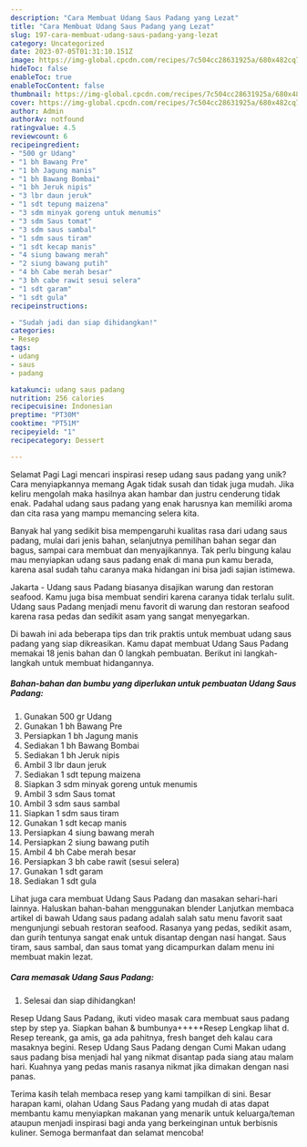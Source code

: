 ```yaml
---
description: "Cara Membuat Udang Saus Padang yang Lezat"
title: "Cara Membuat Udang Saus Padang yang Lezat"
slug: 197-cara-membuat-udang-saus-padang-yang-lezat
category: Uncategorized
date: 2023-07-05T01:31:10.151Z
image: https://img-global.cpcdn.com/recipes/7c504cc28631925a/680x482cq70/udang-saus-padang-foto-resep-utama.jpg
hideToc: false
enableToc: true
enableTocContent: false
thumbnail: https://img-global.cpcdn.com/recipes/7c504cc28631925a/680x482cq70/udang-saus-padang-foto-resep-utama.jpg
cover: https://img-global.cpcdn.com/recipes/7c504cc28631925a/680x482cq70/udang-saus-padang-foto-resep-utama.jpg
author: Admin
authorAv: notfound
ratingvalue: 4.5
reviewcount: 6
recipeingredient:
- "500 gr Udang"
- "1 bh Bawang Pre"
- "1 bh Jagung manis"
- "1 bh Bawang Bombai"
- "1 bh Jeruk nipis"
- "3 lbr daun jeruk"
- "1 sdt tepung maizena"
- "3 sdm minyak goreng untuk menumis"
- "3 sdm Saus tomat"
- "3 sdm saus sambal"
- "1 sdm saus tiram"
- "1 sdt kecap manis"
- "4 siung bawang merah"
- "2 siung bawang putih"
- "4 bh Cabe merah besar"
- "3 bh cabe rawit sesui selera"
- "1 sdt garam"
- "1 sdt gula"
recipeinstructions:

- "Sudah jadi dan siap dihidangkan!"
categories:
- Resep
tags:
- udang
- saus
- padang

katakunci: udang saus padang 
nutrition: 256 calories
recipecuisine: Indonesian
preptime: "PT30M"
cooktime: "PT51M"
recipeyield: "1"
recipecategory: Dessert

---
```



Selamat Pagi Lagi mencari inspirasi resep udang saus padang yang unik? Cara menyiapkannya memang Agak tidak susah dan tidak juga mudah. Jika keliru mengolah maka hasilnya akan hambar dan justru cenderung tidak enak. Padahal udang saus padang yang enak harusnya kan memiliki aroma dan cita rasa yang mampu memancing selera kita.


Banyak hal yang sedikit bisa mempengaruhi kualitas rasa dari udang saus padang, mulai dari jenis bahan, selanjutnya pemilihan bahan segar dan bagus, sampai cara membuat dan menyajikannya. Tak perlu bingung kalau mau menyiapkan udang saus padang enak di mana pun kamu berada, karena asal sudah tahu caranya maka hidangan ini bisa jadi sajian istimewa.

Jakarta - Udang saus Padang biasanya disajikan warung dan restoran seafood. Kamu juga bisa membuat sendiri karena caranya tidak terlalu sulit. Udang saus Padang menjadi menu favorit di warung dan restoran seafood karena rasa pedas dan sedikit asam yang sangat menyegarkan.


Di bawah ini ada beberapa tips dan trik praktis untuk membuat udang saus padang yang siap dikreasikan. Kamu dapat membuat Udang Saus Padang memakai 18 jenis bahan dan 0 langkah pembuatan. Berikut ini langkah-langkah untuk membuat hidangannya.

<!--inarticleads1-->

##### Bahan-bahan dan bumbu yang diperlukan untuk pembuatan Udang Saus Padang:

1. Gunakan 500 gr Udang
1. Gunakan 1 bh Bawang Pre
1. Persiapkan 1 bh Jagung manis
1. Sediakan 1 bh Bawang Bombai
1. Sediakan 1 bh Jeruk nipis
1. Ambil 3 lbr daun jeruk
1. Sediakan 1 sdt tepung maizena
1. Siapkan 3 sdm minyak goreng untuk menumis
1. Ambil 3 sdm Saus tomat
1. Ambil 3 sdm saus sambal
1. Siapkan 1 sdm saus tiram
1. Gunakan 1 sdt kecap manis
1. Persiapkan 4 siung bawang merah
1. Persiapkan 2 siung bawang putih
1. Ambil 4 bh Cabe merah besar
1. Persiapkan 3 bh cabe rawit (sesui selera)
1. Gunakan 1 sdt garam
1. Sediakan 1 sdt gula


Lihat juga cara membuat Udang Saus Padang dan masakan sehari-hari lainnya. Haluskan bahan-bahan menggunakan blender Lanjutkan membaca artikel di bawah Udang saus padang adalah salah satu menu favorit saat mengunjungi sebuah restoran seafood. Rasanya yang pedas, sedikit asam, dan gurih tentunya sangat enak untuk disantap dengan nasi hangat. Saus tiram, saus sambal, dan saus tomat yang dicampurkan dalam menu ini membuat makin lezat. 

<!--inarticleads2-->

##### Cara memasak Udang Saus Padang:


1. Selesai dan siap dihidangkan!

Resep Udang Saus Padang, ikuti video masak cara membuat saus padang step by step ya. Siapkan bahan &amp; bumbunya+++++Resep Lengkap lihat d. Resep tereank, ga amis, ga ada pahitnya, fresh banget deh kalau cara masaknya begini. Resep Udang Saus Padang dengan Cumi Makan udang saus padang bisa menjadi hal yang nikmat disantap pada siang atau malam hari. Kuahnya yang pedas manis rasanya nikmat jika dimakan dengan nasi panas. 

Terima kasih telah membaca resep yang kami tampilkan di sini. Besar harapan kami, olahan Udang Saus Padang yang mudah di atas dapat membantu kamu menyiapkan makanan yang menarik untuk keluarga/teman ataupun menjadi inspirasi bagi anda yang berkeinginan untuk berbisnis kuliner. Semoga bermanfaat dan selamat mencoba!
